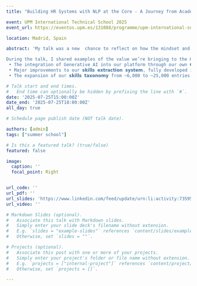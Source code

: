 ```yaml
---
title: "Building HR Systems with NLP at the Core - A Journey from Academic Research to Industry"

event: UPM International Technical School 2025
event_url: https://eventos.upm.es/131088/programme/upm-international-summer-school-artificial-intelligence.html

location: Madrid, Spain

abstract: 'My talk was a new  chance to reflect on how the mindset and rigor developed in academic research can bring significant value when designing AI systems for real-world impact.

During the talk, I shared examples of the value we’re bringing to the HR space, along with some of our latest work in hashtag#AI, including:
 • The integration of Generative AI into our platform through our own 𝗖𝗼𝗽𝗶𝗹𝗼𝘁, built to support recruiters in doing their job.
 • Major improvements to our 𝘀𝗸𝗶𝗹𝗹𝘀 𝗲𝘅𝘁𝗿𝗮𝗰𝘁𝗶𝗼𝗻 𝘀𝘆𝘀𝘁𝗲𝗺, fully developed in-house using neural models.
 • The expansion of our 𝘀𝗸𝗶𝗹𝗹𝘀 𝘁𝗮𝘅𝗼𝗻𝗼𝗺𝘆 from ~6,000 to ~25,000 entries, thanks to semantic technologies, with much more growth expected in the coming months.'

# Talk start and end times.
#   End time can optionally be hidden by prefixing the line with `#`.
date: '2025-07-25T15:00:00Z'
date_end: '2025-07-25T18:00:00Z'
all_day: true

# Schedule page publish date (NOT talk date).

authors: [admin]
tags: ["summer school"]

# Is this a featured talk? (true/false)
featured: false

image:
  caption: ''
  focal_point: Right


url_code: ''
url_pdf: ''
url_slides: 'https://www.linkedin.com/feed/update/urn:li:activity:7359515203597664256/'
url_video: ''

# Markdown Slides (optional).
#   Associate this talk with Markdown slides.
#   Simply enter your slide deck's filename without extension.
#   E.g. `slides = "example-slides"` references `content/slides/example-slides.md`.
#   Otherwise, set `slides = ""`.

# Projects (optional).
#   Associate this post with one or more of your projects.
#   Simply enter your project's folder or file name without extension.
#   E.g. `projects = ["internal-project"]` references `content/project/deep-learning/index.md`.
#   Otherwise, set `projects = []`.

---
```

